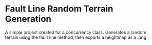 # Fault Line Random Terrain Generation
A simple project created for a concurrency class. Generates a random terrain using the fault line method, then exports a heightmap as a .png.
